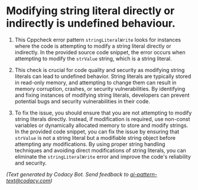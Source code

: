 # Modifying string literal directly or indirectly is undefined behaviour.

1. This Cppcheck error pattern `stringLiteralWrite` looks for instances where the code is attempting to modify a string literal directly or indirectly. In the provided source code snippet, the error occurs when attempting to modify the `strValue` string, which is a string literal.

2. This check is crucial for code quality and security as modifying string literals can lead to undefined behavior. String literals are typically stored in read-only memory, and attempting to change them can result in memory corruption, crashes, or security vulnerabilities. By identifying and fixing instances of modifying string literals, developers can prevent potential bugs and security vulnerabilities in their code.

3. To fix the issue, you should ensure that you are not attempting to modify string literals directly. Instead, if modification is required, use non-const variables or dynamically allocated memory to store and modify strings. In the provided code snippet, you can fix the issue by ensuring that `strValue` is not a string literal but a modifiable string object before attempting any modifications. By using proper string handling techniques and avoiding direct modifications of string literals, you can eliminate the `stringLiteralWrite` error and improve the code's reliability and security.

_(Text generated by Codacy Bot. Send feedback to ai-pattern-text@codacy.com)_
